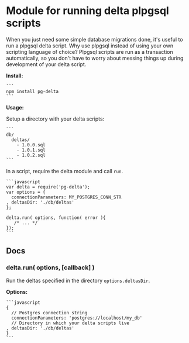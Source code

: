# Module for running delta plpgsql scripts

When you just need some simple database migrations done, it's useful to run a plpgsql delta script. Why use plpgsql instead of using your own scripting language of choice? Plpgsql scripts are run as a transaction automatically, so you don't have to worry about messing things up during development of your delta script.

__Install:__

    ```
    npm install pg-delta
    ```

__Usage:__

Setup a directory with your delta scripts:

    ```
    db/
      deltas/
        - 1.0.0.sql
        - 1.0.1.sql
        - 1.0.2.sql
    ```

In a script, require the delta module and call `run`.

    ```javascript
    var delta = require('pg-delta');
    var options = {
      connectionParameters: MY_POSTGRES_CONN_STR
    , deltasDir: './db/deltas'
    };

    delta.run( options, function( error ){
       /* ... */
    });
    ```

## Docs

### delta.run( options, [callback] )

Run the deltas specified in the directory `options.deltasDir`.

__Options:__

    ```javascript
    {
      // Postgres connection string
      connectionParameters: 'postgres://localhost/my_db'
      // Directory in which your delta scripts live
    , deltasDir: './db/deltas'
    }
    ```

